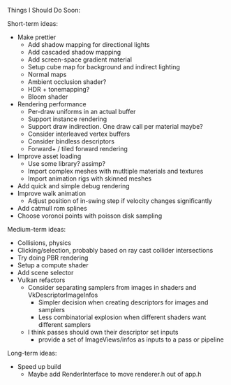 Things I Should Do Soon:

Short-term ideas:
- Make prettier
  - Add shadow mapping for directional lights
  - Add cascaded shadow mapping
  - Add screen-space gradient material
  - Setup cube map for background and indirect lighting
  - Normal maps
  - Ambient occlusion shader?
  - HDR + tonemapping?
  - Bloom shader
- Rendering performance
  - Per-draw uniforms in an actual buffer
  - Support instance rendering
  - Support draw indirection. One draw call per material maybe?
  - Consider interleaved vertex buffers
  - Consider bindless descriptors
  - Forward+ / tiled forward rendering
- Improve asset loading
  - Use some library? assimp?
  - Import complex meshes with mutltiple materials and textures
  - Import animation rigs with skinned meshes
- Add quick and simple debug rendering
- Improve walk animation
  - Adjust position of in-swing step if velocity changes significantly
- Add catmull rom splines
- Choose voronoi points with poisson disk sampling

Medium-term ideas:
- Collisions, physics
- Clicking/selection, probably based on ray cast collider intersections
- Try doing PBR rendering
- Setup a compute shader
- Add scene selector
- Vulkan refactors
  - Consider separating samplers from images in shaders and VkDescriptorImageInfos
    - Simpler decision when creating descriptors for images and samplers
    - Less combinatorial explosion when different shaders want different samplers
  - I think passes should own their descriptor set inputs
    - provide a set of ImageViews/infos as inputs to a pass or pipeline

Long-term ideas:
- Speed up build
  - Maybe add RenderInterface to move renderer.h out of app.h
